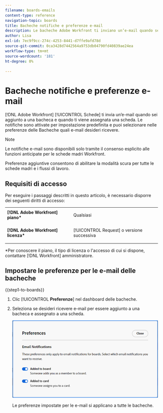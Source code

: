 ```yaml
---
filename: boards-emails
content-type: reference
navigation-topic: boards
title: Bacheche notifiche e preferenze e-mail
description: Le bacheche Adobe Workfront ti inviano un’e-mail quando sei aggiunto a una bacheca e quando ti viene assegnata una scheda.
author: Lisa
exl-id: 7ec9f9cc-274c-4253-8441-d7ffe9afd78d
source-git-commit: 0ca3428d7442564a9753db04790fd40839ae24ea
workflow-type: tm+mt
source-wordcount: '181'
ht-degree: 0%

---
```


# Bacheche notifiche e preferenze e-mail

[!DNL Adobe Workfront] [!UICONTROL Schede] ti invia un’e-mail quando sei aggiunto a una bacheca e quando ti viene assegnata una scheda. Le notifiche sono attivate per impostazione predefinita e puoi selezionare nelle preferenze delle Bacheche quali e-mail desideri ricevere.

>[!NOTE]
>
>Le notifiche e-mail sono disponibili solo tramite il consenso esplicito alle funzioni anticipate per le schede madri Workfront.

<span class="preview">Preferenze aggiuntive consentono di abilitare la modalità scura per tutte le schede madri e i flussi di lavoro.</span>

## Requisiti di accesso

Per eseguire i passaggi descritti in questo articolo, è necessario disporre dei seguenti diritti di accesso:

<table style="table-layout:auto"> 
 <col> 
 </col> 
 <col> 
 </col> 
 <tbody> 
  <tr> 
   <td role="rowheader"><strong>[!DNL Adobe Workfront] piano*</strong></td> 
   <td> <p>Qualsiasi</p> </td> 
  </tr> 
  <tr> 
   <td role="rowheader"><strong>[!DNL Adobe Workfront] licenza*</strong></td> 
   <td> <p>[!UICONTROL Request] o versione successiva</p> </td> 
  </tr> 
 </tbody> 
</table>

&#42;Per conoscere il piano, il tipo di licenza o l&#39;accesso di cui si dispone, contattare [!DNL Workfront] amministratore.

## Impostare le preferenze per le e-mail delle bacheche

{{step1-to-boards}}

1. Clic [!UICONTROL **Preferenze**] nel dashboard delle bacheche.
1. Seleziona se desideri ricevere e-mail per essere aggiunto a una bacheca e assegnato a una scheda.

   ![Preferenze e-mail bacheche](assets/boards-email-preferences.png)

   Le preferenze impostate per le e-mail si applicano a tutte le bacheche.

<!--

<div class="preview">

## Set the dark mode preference

>[!NOTE]
>
>If your organization's instance of Workfront has been onboarded to the Adobe Unified Experience, you can enable dark theme formatting for all of Adobe Experience Cloud through your preferences menu (your profile picture), and you will not see a separate dark mode option for Workfront Boards. For more information, see [Adobe Unified Experience for Workfront](/help/quicksilver/workfront-basics/navigate-workfront/workfront-navigation/adobe-unified-experience.md).

{{step1-to-boards}}

1. Click [!UICONTROL **Preferences**] on the boards dashboard.
1. In the Themes area, enable or disable Dark mode.

   The preference you set for dark mode applies to all of your boards and workstreams, and the dashboard.

</div>

-->